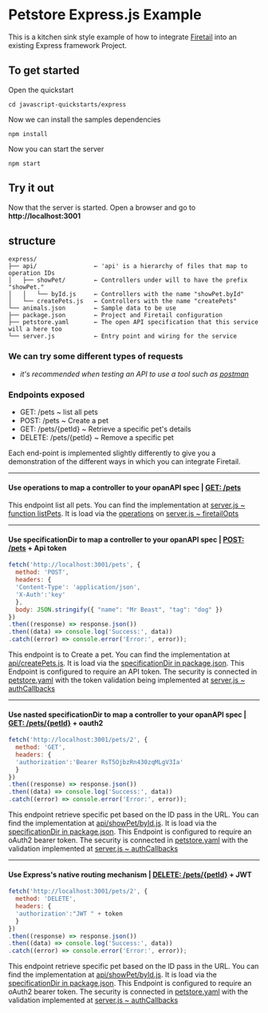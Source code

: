 # Petstore Express.js Example

This is a kitchen sink style example of how to integrate [Firetail](https://www.npmjs.com/package/@public.firetail.io/firetail-api) into an existing Express framework Project.

## To get started

Open the quickstart
```cli
cd javascript-quickstarts/express
```
Now we can install the samples dependencies
```cli
npm install
```
Now you can start the server
```cli
npm start
```

## Try it out
Now that the server is started. Open a browser and go to **http://localhost:3001**

## structure
```
express/
├── api/                ← 'api' is a hierarchy of files that map to operation IDs
│   ├── showPet/        ← Controllers under will to have the prefix "showPet."
│   │   └── byId.js     ← Controllers with the name "showPet.byId"
│   └── createPets.js   ← Controllers with the name "createPets"
└── animals.json        ← Sample data to be use
├── package.json        ← Project and Firetail configuration
├── petstore.yaml       ← The open API specification that this service will a here too
└── server.js           ← Entry point and wiring for the service
```


### We can try some different types of requests
* *it's recommended when testing an API to use a tool such as [postman](https://www.postman.com/)*

### Endpoints exposed
* GET: /pets ~ list all pets
* POST: /pets ~ Create a pet
* GET: /pets/{petId} ~ Retrieve a specific pet's details
* DELETE: /pets/{petId} ~ Remove a specific pet

Each end-point is implemented slightly differently to give you a demonstration of the different ways in which you can integrate Firetail.

---

#### Use **operations** to map a controller to your opanAPI spec | **[GET: /pets](http://localhost:3001/pets)**
This endpoint list all pets. You can find the implementation at [server.js ~ function listPets](/express/server.js#L22). It is load via the [operations](https://github.com/FireTail-io/firetail-js-lib#operations) on [server.js ~ firetailOpts](/express/server.js#L78)

---

#### Use **specificationDir** to map a controller to your opanAPI spec | **[POST: /pets](http://localhost:3001/pets)** + Api token
```js
fetch('http://localhost:3001/pets', {
  method: 'POST',
  headers: {
  'Content-Type': 'application/json',
  'X-Auth':'key'
  },
  body: JSON.stringify({ "name": "Mr Beast", "tag": "dog" })
})
.then((response) => response.json())
.then((data) => console.log('Success:', data))
.catch((error) => console.error('Error:', error));
```
This endpoint is to Create a pet. You can find the implementation at [api/createPets.js](/express/api/createPets.js). It is load via the [specificationDir in package.json](/express/package.json#L23).
This Endpoint is configured to require an API token. The security is connected in [petstore.yaml](/express/petstore.yaml#L45) with the token validation being implemented at [server.js ~ authCallbacks](/express/server.js#L48)

---

#### Use nasted **specificationDir** to map a controller to your opanAPI spec | **[GET: /pets/{petId}](http://localhost:3001/pets/2)** + oauth2
```js
fetch('http://localhost:3001/pets/2', {
  method: 'GET',
  headers: {
  'authorization':'Bearer RsT5OjbzRn430zqMLgV3Ia'
  }
})
.then((response) => response.json())
.then((data) => console.log('Success:', data))
.catch((error) => console.error('Error:', error));
```
This endpoint retrieve specific pet based on the ID pass in the URL. You can find the implementation at [api/showPet/byId.js](/express/api/showPet/byId.js). It is load via the [specificationDir in package.json](/express/package.json#L23).
This Endpoint is configured to require an oAuth2 bearer token. The security is connected in [petstore.yaml](/express/petstore.yaml#L100) with the validation implemented at [server.js ~ authCallbacks](/express/server.js#L61)

---

#### Use Express's native routing mechanism | **[DELETE: /pets/{petId}](http://localhost:3001/pets/2)** + JWT
```js
fetch('http://localhost:3001/pets/2', {
  method: 'DELETE',
  headers: {
  'authorization':"JWT " + token
  }
})
.then((response) => response.json())
.then((data) => console.log('Success:', data))
.catch((error) => console.error('Error:', error));
```

This endpoint retrieve specific pet based on the ID pass in the URL. You can find the implementation at [api/showPet/byId.js](/express/api/showPet/byId.js). It is load via the [specificationDir in package.json](/express/package.json#L23).
This Endpoint is configured to require an oAuth2 bearer token. The security is connected in [petstore.yaml](/express/petstore.yaml#L100) with the validation implemented at [server.js ~ authCallbacks](/express/server.js#L61)
